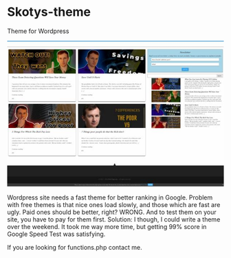 # Skotys-theme
Theme for Wordpress

![Theme Thumbnail](https://github.com/Skoteinos1/Skotys-theme/blob/main/sktheme.jpg) 

Wordpress site needs a fast theme for better ranking in Google. Problem with free themes is that nice ones load slowly, and those which are fast are ugly. Paid ones should be better, right? WRONG. And to test them on your site, you have to pay for them first. Solution: I though, I could write a theme over the weekend. It took me way more time, but getting 99% score in Google Speed Test was satisfying. 

If you are looking for functions.php contact me.